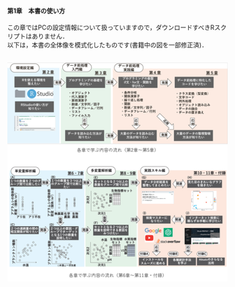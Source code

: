 #### 第1章　本書の使い方
この章ではPCの設定情報について扱っていますので，ダウンロードすべきRスクリプトはありません．<br>
以下は，本書の全体像を模式化したものです(書籍中の図を一部修正済)．<br><br>

![図1.2-1.3](./chapter01_no1no2_final.png)



